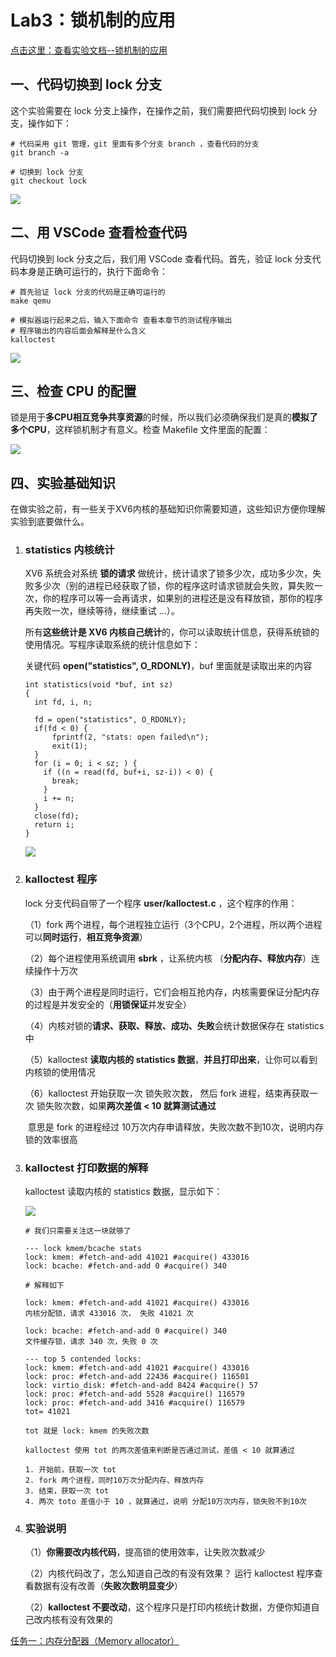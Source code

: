 # Lab3：锁机制的应用



[点击这里：查看实验文档--锁机制的应用](https://os-labs.pages.dev/lab3/part1/)



## 一、代码切换到 lock 分支



这个实验需要在 lock 分支上操作，在操作之前，我们需要把代码切换到 lock 分支，操作如下：

```
# 代码采用 git 管理，git 里面有多个分支 branch ，查看代码的分支
git branch -a

# 切换到 lock 分支
git checkout lock 
```

![](01.png)



## 二、用  VSCode 查看检查代码

代码切换到 lock 分支之后，我们用 VSCode 查看代码。首先，验证  lock 分支代码本身是正确可运行的，执行下面命令：

```
# 首先验证 lock 分支的代码是正确可运行的
make qemu 

# 模拟器运行起来之后，输入下面命令 查看本章节的测试程序输出
# 程序输出的内容后面会解释是什么含义
kalloctest 
```

![](02.png)



## 三、检查 CPU 的配置

锁是用于**多CPU相互竞争共享资源**的时候，所以我们必须确保我们是真的**模拟了多个CPU**，这样锁机制才有意义。检查 Makefile 文件里面的配置：

![](04.png)



## 四、实验基础知识

在做实验之前，有一些关于XV6内核的基础知识你需要知道，这些知识方便你理解实验到底要做什么。

1. ### statistics 内核统计

   XV6 系统会对系统 **锁的请求** 做统计，统计请求了锁多少次，成功多少次，失败多少次（别的进程已经获取了锁，你的程序这时请求锁就会失败，算失败一次，你的程序可以等一会再请求，如果别的进程还是没有释放锁，那你的程序再失败一次，继续等待，继续重试 ...）。

   所有**这些统计是 XV6 内核自己统计**的，你可以读取统计信息，获得系统锁的使用情况。写程序读取系统的统计信息如下：

   关键代码  **open("statistics", O_RDONLY)**，buf 里面就是读取出来的内容

   ```
   int statistics(void *buf, int sz)
   {
     int fd, i, n;
     
     fd = open("statistics", O_RDONLY);
     if(fd < 0) {
         fprintf(2, "stats: open failed\n");
         exit(1);
     }
     for (i = 0; i < sz; ) {
       if ((n = read(fd, buf+i, sz-i)) < 0) {
         break;
       }
       i += n;
     }
     close(fd);
     return i;
   }
   
   ```

   ![](05.png)

   

2. ### kalloctest 程序

   lock 分支代码自带了一个程序  **user/kalloctest.c** ，这个程序的作用：

   （1）fork 两个进程，每个进程独立运行（3个CPU，2个进程，所以两个进程可以**同时运行**，**相互竞争资源**）

   （2）每个进程使用系统调用 **sbrk** ，让系统内核  （**分配内存、释放内存**）连续操作十万次

   （3）由于两个进程是同时运行，它们会相互抢内存，内核需要保证分配内存的过程是并发安全的（**用锁保证**并发安全）

   （4）内核对锁的**请求、获取、释放、成功、失败**会统计数据保存在 statistics 中

   （5）kalloctest **读取内核的 statistics 数据**，**并且打印出来**，让你可以看到内核锁的使用情况

   （6）kalloctest 开始获取一次 锁失败次数， 然后 fork 进程，结束再获取一次 锁失败次数，如果**两次差值 < 10 就算测试通过**

   ​	 意思是 fork 的进程经过 10万次内存申请释放，失败次数不到10次，说明内存锁的效率很高

   

3. ### kalloctest 打印数据的解释

   kalloctest 读取内核的 statistics 数据，显示如下：

   ![](06.png)

   ```
   # 我们只需要关注这一块就够了
   
   --- lock kmem/bcache stats
   lock: kmem: #fetch-and-add 41021 #acquire() 433016
   lock: bcache: #fetch-and-add 0 #acquire() 340
   
   # 解释如下
   
   lock: kmem: #fetch-and-add 41021 #acquire() 433016
   内核分配锁，请求 433016 次， 失败 41021 次
   
   lock: bcache: #fetch-and-add 0 #acquire() 340
   文件缓存锁，请求 340 次，失败 0 次
   
   ```

   ```
   --- top 5 contended locks:
   lock: kmem: #fetch-and-add 41021 #acquire() 433016
   lock: proc: #fetch-and-add 22436 #acquire() 116501
   lock: virtio_disk: #fetch-and-add 8424 #acquire() 57
   lock: proc: #fetch-and-add 5528 #acquire() 116579
   lock: proc: #fetch-and-add 3416 #acquire() 116579
   tot= 41021
   
   tot 就是 lock: kmem 的失败次数
   
   kalloctest 使用 tot 的两次差值来判断是否通过测试，差值 < 10 就算通过
   
   1. 开始前，获取一次 tot
   2. fork 两个进程，同时10万次分配内存、释放内存
   3. 结束，获取一次 tot
   4. 两次 toto 差值小于 10 ，就算通过，说明 分配10万次内存，锁失败不到10次
   
   ```

   

4. ### 实验说明

   （1）**你需要改内核代码**，提高锁的使用效率，让失败次数减少

   （2）内核代码改了，怎么知道自己改的有没有效果？ 运行 kalloctest 程序查看数据有没有改善（**失败次数明显变少**）

   （2）**kalloctest 不要改动**，这个程序只是打印内核统计数据，方便你知道自己改内核有没有效果的



[任务一：内存分配器（Memory allocator）](Task01.md)



